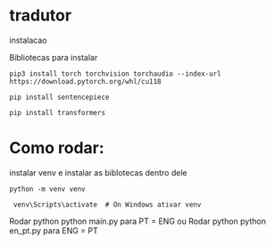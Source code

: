 # tradutor


instalacao 


Bibliotecas para instalar 
```
pip3 install torch torchvision torchaudio --index-url https://download.pytorch.org/whl/cu118

pip install sentencepiece

pip install transformers
```

# Como rodar:

instalar venv e instalar as biblotecas dentro dele 


```
python -m venv venv 

 venv\Scripts\activate  # On Windows ativar venv
```

Rodar python python main.py  para PT = ENG ou 
Rodar python  python en_pt.py  para ENG = PT 
